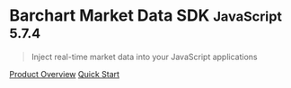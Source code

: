 # Barchart Market Data SDK <small>JavaScript 5.7.4</small>

> Inject real-time market data into your JavaScript applications

[Product Overview](/content/product_overview)
[Quick Start](/content/quick_start)
